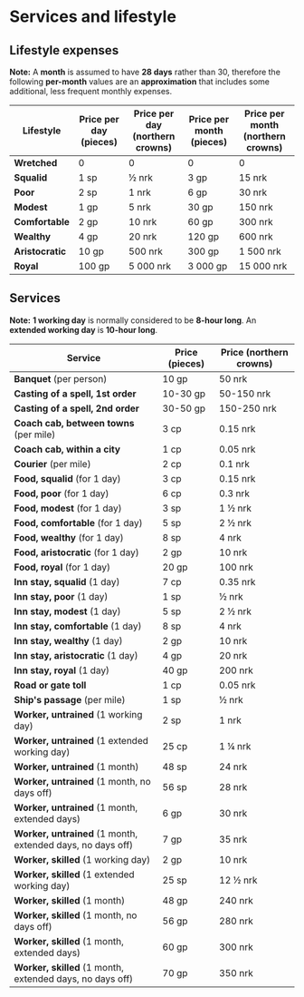 # Services and lifestyle

## Lifestyle expenses

**Note:** A **month** is assumed to have **28 days** rather than 30, therefore the following **per-month** values are an **approximation** that includes some additional, less frequent monthly expenses.

| Lifestyle        | Price per day (pieces) | Price per day (northern crowns) | Price per month (pieces) | Price per month (northern crowns) |
| ---------------- | ---------------------- | ------------------------------- | ------------------------ | --------------------------------- |
| **Wretched**     | 0                      | 0                               | 0                        | 0                                 |
| **Squalid**      | 1 sp                   | ½ nrk                           | 3 gp                     | 15 nrk                            |
| **Poor**         | 2 sp                   | 1 nrk                           | 6 gp                     | 30 nrk                            |
| **Modest**       | 1 gp                   | 5 nrk                           | 30 gp                    | 150 nrk                           |
| **Comfortable**  | 2 gp                   | 10 nrk                          | 60 gp                    | 300 nrk                           |
| **Wealthy**      | 4 gp                   | 20 nrk                          | 120 gp                   | 600 nrk                           |
| **Aristocratic** | 10 gp                  | 500 nrk                         | 300 gp                   | 1 500 nrk                         |
| **Royal**        | 100 gp                 | 5 000 nrk                       | 3 000 gp                 | 15 000 nrk                        |

## Services

**Note:** **1 working day** is normally considered to be **8-hour long**. An **extended working day** is **10-hour long**.

| Service                                                     | Price (pieces) | Price (northern crowns) |
| ----------------------------------------------------------- | -------------- | ----------------------- |
| **Banquet** (per person)                                    | 10 gp          | 50 nrk                  |
| **Casting of a spell, 1st order**                           | 10-30 gp       | 50-150 nrk              |
| **Casting of a spell, 2nd order**                           | 30-50 gp       | 150-250 nrk             |
| **Coach cab, between towns** (per mile)                     | 3 cp           | 0.15 nrk                |
| **Coach cab, within a city**                                | 1 cp           | 0.05 nrk                |
| **Courier** (per mile)                                      | 2 cp           | 0.1 nrk                 |
| **Food, squalid** (for 1 day)                               | 3 cp           | 0.15 nrk                |
| **Food, poor** (for 1 day)                                  | 6 cp           | 0.3 nrk                 |
| **Food, modest** (for 1 day)                                | 3 sp           | 1 ½ nrk                 |
| **Food, comfortable** (for 1 day)                           | 5 sp           | 2 ½ nrk                 |
| **Food, wealthy** (for 1 day)                               | 8 sp           | 4 nrk                   |
| **Food, aristocratic** (for 1 day)                          | 2 gp           | 10 nrk                  |
| **Food, royal** (for 1 day)                                 | 20 gp          | 100 nrk                 |
| **Inn stay, squalid** (1 day)                               | 7 cp           | 0.35 nrk                |
| **Inn stay, poor** (1 day)                                  | 1 sp           | ½ nrk                   |
| **Inn stay, modest** (1 day)                                | 5 sp           | 2 ½ nrk                 |
| **Inn stay, comfortable** (1 day)                           | 8 sp           | 4 nrk                   |
| **Inn stay, wealthy** (1 day)                               | 2 gp           | 10 nrk                  |
| **Inn stay, aristocratic** (1 day)                          | 4 gp           | 20 nrk                  |
| **Inn stay, royal** (1 day)                                 | 40 gp          | 200 nrk                 |
| **Road or gate toll**                                       | 1 cp           | 0.05 nrk                |
| **Ship's passage** (per mile)                               | 1 sp           | ½ nrk                   |
| **Worker, untrained** (1 working day)                       | 2 sp           | 1 nrk                   |
| **Worker, untrained** (1 extended working day)              | 25 cp          | 1 ¼ nrk                 |
| **Worker, untrained** (1 month)                             | 48 sp          | 24 nrk                  |
| **Worker, untrained** (1 month, no days off)                | 56 sp          | 28 nrk                  |
| **Worker, untrained** (1 month, extended days)              | 6 gp           | 30 nrk                  |
| **Worker, untrained** (1 month, extended days, no days off) | 7 gp           | 35 nrk                  |
| **Worker, skilled** (1 working day)                         | 2 gp           | 10 nrk                  |
| **Worker, skilled** (1 extended working day)                | 25 sp          | 12 ½ nrk                |
| **Worker, skilled** (1 month)                               | 48 gp          | 240 nrk                 |
| **Worker, skilled** (1 month, no days off)                  | 56 gp          | 280 nrk                 |
| **Worker, skilled** (1 month, extended days)                | 60 gp          | 300 nrk                 |
| **Worker, skilled** (1 month, extended days, no days off)   | 70 gp          | 350 nrk                 |

